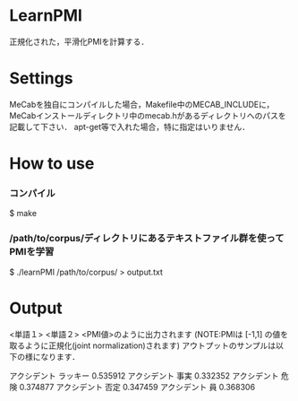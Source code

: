 LearnPMI
========
正規化された，平滑化PMIを計算する．

Settings
========
MeCabを独自にコンパイルした場合，Makefile中のMECAB_INCLUDEに，
MeCabインストールディレクトリ中のmecab.hがあるディレクトリへのパスを記載して下さい．
apt-get等で入れた場合，特に指定はいりません．

How to use
==========
### コンパイル
$ make

### /path/to/corpus/ディレクトリにあるテキストファイル群を使ってPMIを学習
$ ./learnPMI /path/to/corpus/ > output.txt

Output
======
<単語１>    <単語２>    <PMI値>のように出力されます
(NOTE:PMIは [-1,1] の値を取るように正規化(joint normalization)されます)
アウトプットのサンプルは以下の様になります．

アクシデント	ラッキー	0.535912
アクシデント	事実	0.332352
アクシデント	危険	0.374877
アクシデント	否定	0.347459
アクシデント	員	0.368306

